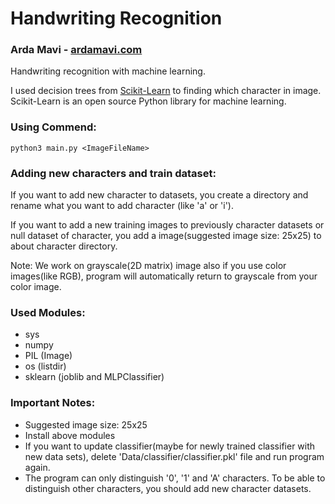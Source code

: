 # Handwriting Recognition
### Arda Mavi - [ardamavi.com](http://www.ardamavi.com/)

Handwriting recognition with machine learning.

I used decision trees from [Scikit-Learn](http://scikit-learn.org) to finding which character in image.
Scikit-Learn is an open source Python library for machine learning.

### Using Commend: <br/>
`python3 main.py <ImageFileName>`

### Adding new characters and train dataset:
If you want to add new character to datasets, you create a directory and rename what you want to add character (like 'a' or 'i').

If you want to add a new training images to previously character datasets or null dataset of character, you add a image(suggested image size: 25x25) to about character directory.

Note: We work on grayscale(2D matrix) image also if you use color images(like RGB), program will automatically return to grayscale from your color image.

### Used Modules:
- sys
- numpy
- PIL (Image)
- os (listdir)
- sklearn (joblib and MLPClassifier)

### Important Notes:
- Suggested image size: 25x25
- Install above modules
- If you want to update classifier(maybe for newly trained classifier with new data sets), delete 'Data/classifier/classifier.pkl' file and run program again.
- The program can only distinguish  '0', '1' and 'A' characters. To be able to distinguish other characters, you should add new character datasets.
